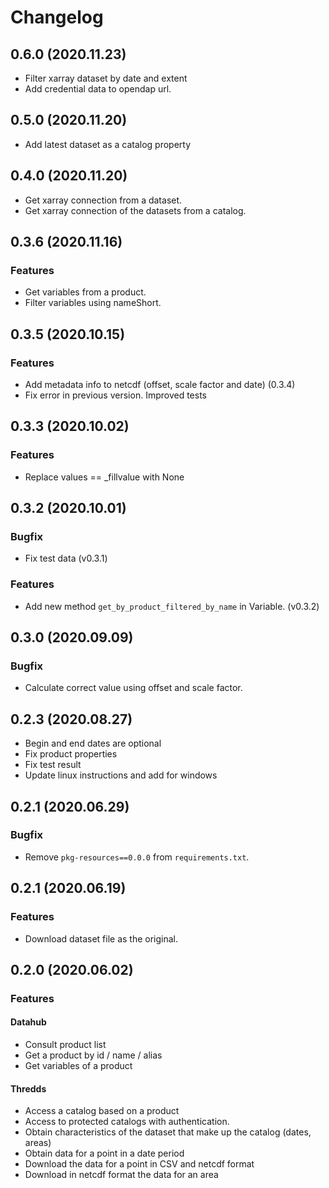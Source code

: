 # Changelog

## 0.6.0 (2020.11.23)
- Filter xarray dataset by date and extent
- Add credential data to opendap url.

## 0.5.0 (2020.11.20)
- Add latest dataset as a catalog property

## 0.4.0 (2020.11.20)
- Get xarray connection from a dataset.
- Get xarray connection of the datasets from a catalog.

## 0.3.6 (2020.11.16)
### Features
- Get variables from a product.
- Filter variables using nameShort.

## 0.3.5 (2020.10.15)
### Features
- Add metadata info to netcdf (offset, scale factor and date) (0.3.4)
- Fix error in previous version. Improved tests

## 0.3.3 (2020.10.02)
### Features
- Replace values == _fillvalue with None

## 0.3.2 (2020.10.01)
### Bugfix
- Fix test data (v0.3.1)

### Features
- Add new method `get_by_product_filtered_by_name` in Variable. (v0.3.2)


## 0.3.0 (2020.09.09)
### Bugfix
- Calculate correct value using offset and scale factor.

## 0.2.3 (2020.08.27)
- Begin and end dates are optional
- Fix product properties
- Fix test result
- Update linux instructions and add for windows
  
## 0.2.1 (2020.06.29)
### Bugfix
- Remove `pkg-resources==0.0.0` from `requirements.txt`.

## 0.2.1 (2020.06.19)
### Features
- Download dataset file as the original.

## 0.2.0 (2020.06.02)
### Features

#### Datahub
* Consult product list
* Get a product by id / name / alias
* Get variables of a product

#### Thredds
* Access a catalog based on a product
* Access to protected catalogs with authentication.
* Obtain characteristics of the dataset that make up the catalog (dates, areas)
* Obtain data for a point in a date period
* Download the data for a point in CSV and netcdf format
* Download in netcdf format the data for an area

